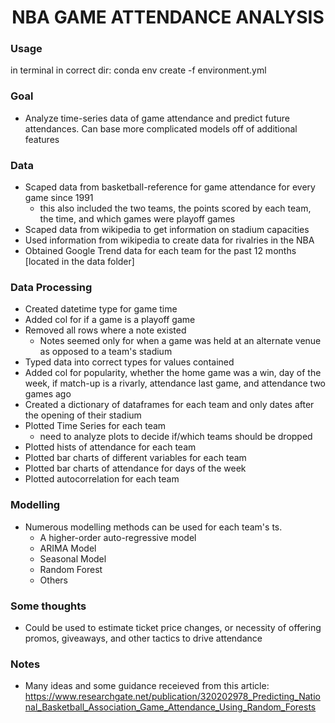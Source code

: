 # <center>NBA GAME ATTENDANCE ANALYSIS</center>

### Usage 
in terminal in correct dir: conda env create -f environment.yml 

### Goal

- Analyze time-series data of game attendance and predict future attendances. Can base more complicated models off of additional features

### Data

- Scaped data from basketball-reference for game attendance for every game since 1991
  - this also included the two teams, the points scored by each team, the time, and which games were playoff games 
- Scaped data from wikipedia to get information on stadium capacities 
- Used information from wikipedia to create data for rivalries in the NBA
- Obtained Google Trend data for each team for the past 12 months [located in the data folder]

### Data Processing

- Created datetime type for game time
- Added col for if a game is a playoff game
- Removed all rows where a note existed 
  - Notes seemed only for when a game was held at an alternate venue as opposed to a team's stadium
- Typed data into correct types for values contained
- Added col for popularity, whether the home game was a win, day of the week, if match-up is a rivarly, attendance last game, and attendance two games ago
- Created a dictionary of dataframes for each team and only dates after the opening of their stadium
- Plotted Time Series for each team
  - need to analyze plots to decide if/which teams should be dropped
- Plotted hists of attendance for each team 
- Plotted bar charts of different variables for each team
- Plotted bar charts of attendance for days of the week
- Plotted autocorrelation for each team

### Modelling

- Numerous modelling methods can be used for each team's ts. 
  - A higher-order auto-regressive model
  - ARIMA Model
  - Seasonal Model
  - Random Forest
  - Others
  
### Some thoughts

- Could be used to estimate ticket price changes, or necessity of offering promos, giveaways, and other tactics to drive attendance

### Notes

- Many ideas and some guidance receieved from this article: https://www.researchgate.net/publication/320202978_Predicting_National_Basketball_Association_Game_Attendance_Using_Random_Forests

